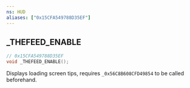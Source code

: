 ```yaml
---
ns: HUD
aliases: ["0x15CFA549788D35EF"]
---
```

## _THEFEED_ENABLE

```c
// 0x15CFA549788D35EF
void _THEFEED_ENABLE();
```

Displays loading screen tips, requires `_0x56C8B608CFD49854` to be called beforehand.
